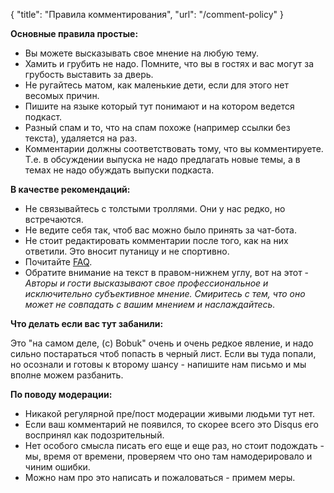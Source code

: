 {
   "title": "Правила комментирования",
   "url": "/comment-policy"
}

**Основные правила простые:**

- Вы можете высказывать свое мнение на любую тему.
- Хамить и грубить не надо. Помните, что вы в гостях и вас могут за грубость выставить за дверь.
- Не ругайтесь матом, как маленькие дети, если для этого нет весомых причин.
- Пишите на языке который тут понимают и на котором ведется подкаст.
- Разный спам и то, что на спам похоже (например ссылки без текста), удаляется на раз.
- Комментарии должны соответствовать тому, что вы комментируете. Т.е. в обсуждении выпуска не надо предлагать новые темы, а в темах не надо обуждать выпуски подкаста.

**В качестве рекомендаций:**

- Не связывайтесь с толстыми троллями. Они у нас редко, но встречаются.
- Не ведите себя так, чтоб вас можно было принять за чат-бота. 
- Не стоит редактировать комментарии после того, как на них ответили. Это вносит путаницу и не спортивно.
- Почитайте [FAQ](https://radio-t.com/faq/).
- Обратите внимание на текст в правом-нижнем углу, вот на этот - *Авторы и гости высказывают свое профессиональное и исключительно субъективное мнение. Смиритесь с тем, что оно может не совпадать с вашим мнением и наслаждайтесь.*

**Что делать если вас тут забанили:**

Это "на самом деле, (c) Bobuk" очень и очень редкое явление, и надо сильно постараться чтоб попасть в черный лист. Если вы туда попали, но осознали и готовы к второму шансу - напишите нам письмо и мы вполне можем разбанить.

**По поводу модерации:**

- Никакой регулярной пре/пост модерации живыми людьми тут нет. 
- Если ваш комментарий не появился, то скорее всего это Disqus его воспринял как подозрительный.
- Нет особого смысла писать его еще и еще раз, но стоит подождать - мы, время от времени, проверяем что оно там намодерировало и чиним ошибки.
- Можно нам про это написать и пожаловаться - примем меры.
